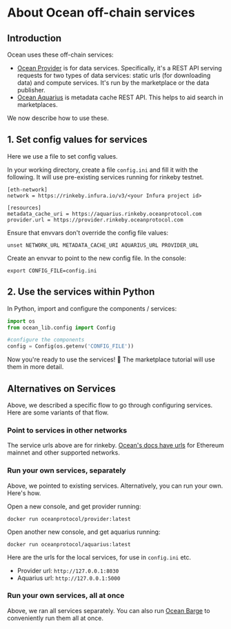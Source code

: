 <!--
Copyright 2021 Ocean Protocol Foundation
SPDX-License-Identifier: Apache-2.0
-->

# About Ocean off-chain services

## Introduction

Ocean uses these off-chain services:

-   [Ocean Provider](https://github.com/oceanprotocol/provider) is for data services. Specifically, it's a REST API serving requests for two types of data services: static urls (for downloading data) and compute services. It's run by the marketplace or the data publisher.
-   [Ocean Aquarius](https://github.com/oceanprotocol/aquarius) is metadata cache REST API. This helps to aid search in marketplaces.

We now describe how to use these.

## 1. Set config values for services

Here we use a file to set config values.

In your working directory, create a file `config.ini` and fill it with the following. It will use pre-existing services running for rinkeby testnet.

    [eth-network]
    network = https://rinkeby.infura.io/v3/<your Infura project id>

    [resources]
    metadata_cache_uri = https://aquarius.rinkeby.oceanprotocol.com
    provider.url = https://provider.rinkeby.oceanprotocol.com

Ensure that envvars don't override the config file values:

```console
unset NETWORK_URL METADATA_CACHE_URI AQUARIUS_URL PROVIDER_URL
```

Create an envvar to point to the new config file. In the console:

```console
export CONFIG_FILE=config.ini
```

## 2. Use the services within Python

In Python, import and configure the components / services:

```python
import os
from ocean_lib.config import Config

#configure the components
config = Config(os.getenv('CONFIG_FILE'))
```

Now you're ready to use the services! 🐳 The marketplace tutorial will use them in more detail.

## Alternatives on Services

Above, we described a specific flow to go through configuring services. Here are some variants of that flow.

### Point to services in other networks

The service urls above are for rinkeby. [Ocean's docs have urls](https://docs.oceanprotocol.com/concepts/networks) for Ethereum mainnet and other supported networks.

### Run your own services, separately

Above, we pointed to existing services. Alternatively, you can run your own. Here's how.

Open a new console, and get provider running:

```console
docker run oceanprotocol/provider:latest
```

Open another new console, and get aquarius running:

```console
docker run oceanprotocol/aquarius:latest
```

Here are the urls for the local services, for use in `config.ini` etc.

-   Provider url: `http://127.0.0.1:8030`
-   Aquarius url: `http://127.0.0.1:5000`

### Run your own services, all at once

Above, we ran all services separately. You can also run [Ocean Barge](https://github.com/oceanprotocol/barge) to conveniently run them all at once.
